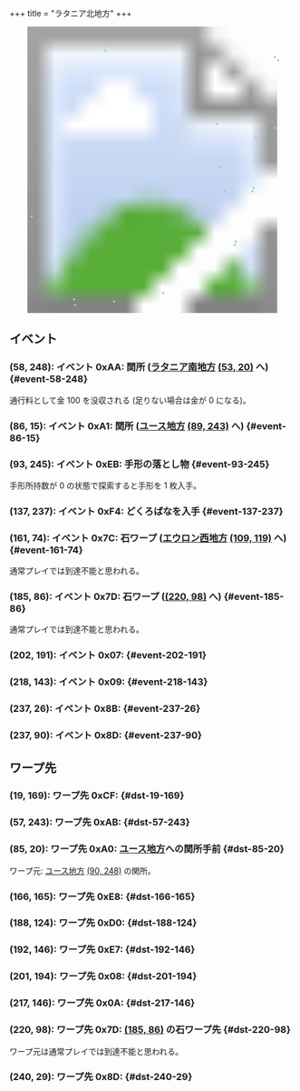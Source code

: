 +++
title = "ラタニア北地方"
+++

<!-- SVG {{{ -->
<svg width="1536" height="1536" viewbox="0 0 2048 2048">
<defs>
<image id="svg-asset-bg" width="2048" height="2048" href="map-04.webp" />
<image id="svg-asset-event" width="16" height="16" href="icon-event.png" />
<image id="svg-asset-destination" width="16" height="16" href="icon-destination.png" />
</defs>
<use href="#svg-asset-bg" x="0" y="0"></use>
<a href="#event-58-248">
<use href="#svg-asset-event" x="464" y="1984"><title>(58, 248): イベント 0xAA: 関所 (ラタニア南地方 (53, 20) へ)</title></use>
</a>
<a href="#event-86-15">
<use href="#svg-asset-event" x="688" y="120"><title>(86, 15): イベント 0xA1: 関所 (ユース地方 (89, 243) へ)</title></use>
</a>
<a href="#event-93-245">
<use href="#svg-asset-event" x="744" y="1960"><title>(93, 245): イベント 0xEB: 手形の落とし物</title></use>
</a>
<a href="#event-137-237">
<use href="#svg-asset-event" x="1096" y="1896"><title>(137, 237): イベント 0xF4: どくろばなを入手</title></use>
</a>
<a href="#event-161-74">
<use href="#svg-asset-event" x="1288" y="592"><title>(161, 74): イベント 0x7C: 石ワープ (エウロン西地方 (109, 119) へ)</title></use>
</a>
<a href="#event-185-86">
<use href="#svg-asset-event" x="1480" y="688"><title>(185, 86): イベント 0x7D: 石ワープ ((220, 98) へ)</title></use>
</a>
<a href="#event-202-191">
<use href="#svg-asset-event" x="1616" y="1528"><title>(202, 191): イベント 0x07</title></use>
</a>
<a href="#event-218-143">
<use href="#svg-asset-event" x="1744" y="1144"><title>(218, 143): イベント 0x09</title></use>
</a>
<a href="#event-237-26">
<use href="#svg-asset-event" x="1896" y="208"><title>(237, 26): イベント 0x8B</title></use>
</a>
<a href="#event-237-90">
<use href="#svg-asset-event" x="1896" y="720"><title>(237, 90): イベント 0x8D</title></use>
</a>
<a href="#dst-201-194">
<use href="#svg-asset-destination" x="1608" y="1552"><title>(201, 194): ワープ先 0x08</title></use>
</a>
<a href="#dst-217-146">
<use href="#svg-asset-destination" x="1736" y="1168"><title>(217, 146): ワープ先 0x0A</title></use>
</a>
<a href="#dst-220-98">
<use href="#svg-asset-destination" x="1760" y="784"><title>(220, 98): ワープ先 0x7D: (185, 86) の石ワープ先</title></use>
</a>
<a href="#dst-240-29">
<use href="#svg-asset-destination" x="1920" y="232"><title>(240, 29): ワープ先 0x8D</title></use>
</a>
<a href="#dst-85-20">
<use href="#svg-asset-destination" x="680" y="160"><title>(85, 20): ワープ先 0xA0: ユース地方への関所手前</title></use>
</a>
<a href="#dst-57-243">
<use href="#svg-asset-destination" x="456" y="1944"><title>(57, 243): ワープ先 0xAB</title></use>
</a>
<a href="#dst-19-169">
<use href="#svg-asset-destination" x="152" y="1352"><title>(19, 169): ワープ先 0xCF</title></use>
</a>
<a href="#dst-188-124">
<use href="#svg-asset-destination" x="1504" y="992"><title>(188, 124): ワープ先 0xD0</title></use>
</a>
<a href="#dst-192-146">
<use href="#svg-asset-destination" x="1536" y="1168"><title>(192, 146): ワープ先 0xE7</title></use>
</a>
<a href="#dst-166-165">
<use href="#svg-asset-destination" x="1328" y="1320"><title>(166, 165): ワープ先 0xE8</title></use>
</a>
</svg>
<!-- }}} -->


## イベント

### (58, 248): イベント 0xAA: 関所 ([ラタニア南地方](@/map/map-08/_index.md) [(53, 20)](@/map/map-08/_index.md#dst-53-20) へ) {#event-58-248}

通行料として金 100 を没収される (足りない場合は金が 0 になる)。

### (86, 15): イベント 0xA1: 関所 ([ユース地方](@/map/map-00/_index.md) [(89, 243)](@/map/map-00/_index.md#dst-89-243) へ) {#event-86-15}

### (93, 245): イベント 0xEB: 手形の落とし物 {#event-93-245}

手形所持数が 0 の状態で探索すると手形を 1 枚入手。

### (137, 237): イベント 0xF4: どくろばなを入手 {#event-137-237}

### (161, 74): イベント 0x7C: 石ワープ ([エウロン西地方](@/map/map-01/_index.md) [(109, 119)](@/map/map-01/_index.md#dst-109-119) へ) {#event-161-74}

通常プレイでは到達不能と思われる。

### (185, 86): イベント 0x7D: 石ワープ ([(220, 98)](#dst-220-98) へ) {#event-185-86}

通常プレイでは到達不能と思われる。

### (202, 191): イベント 0x07:  {#event-202-191}

### (218, 143): イベント 0x09:  {#event-218-143}

### (237, 26): イベント 0x8B:  {#event-237-26}

### (237, 90): イベント 0x8D:  {#event-237-90}


## ワープ先

### (19, 169): ワープ先 0xCF:  {#dst-19-169}

### (57, 243): ワープ先 0xAB:  {#dst-57-243}

### (85, 20): ワープ先 0xA0: [ユース地方](@/map/map-00/_index.md)への関所手前 {#dst-85-20}

ワープ元: [ユース地方](@/map/map-00/_index.md) [(90, 248)](@/map/map-00/_index.md#event-90-248) の関所。

### (166, 165): ワープ先 0xE8:  {#dst-166-165}

### (188, 124): ワープ先 0xD0:  {#dst-188-124}

### (192, 146): ワープ先 0xE7:  {#dst-192-146}

### (201, 194): ワープ先 0x08:  {#dst-201-194}

### (217, 146): ワープ先 0x0A:  {#dst-217-146}

### (220, 98): ワープ先 0x7D: [(185, 86)](#event-185-86) の石ワープ先 {#dst-220-98}

ワープ元は通常プレイでは到達不能と思われる。

### (240, 29): ワープ先 0x8D:  {#dst-240-29}


